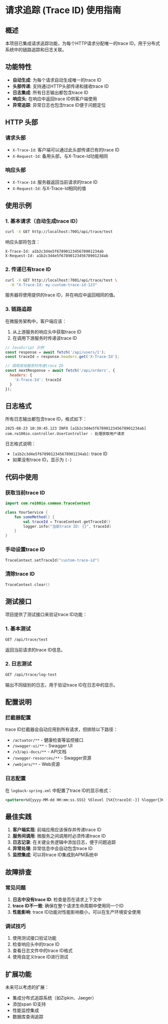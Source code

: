 # 请求追踪 (Trace ID) 使用指南

## 概述

本项目已集成请求追踪功能，为每个HTTP请求分配唯一的trace ID，用于分布式系统中的链路追踪和日志关联。

## 功能特性

- **自动生成**: 为每个请求自动生成唯一的trace ID
- **头部传递**: 支持通过HTTP头部传递和接收trace ID
- **日志集成**: 所有日志输出都包含trace ID
- **响应头**: 在响应中返回trace ID供客户端使用
- **异常追踪**: 异常日志也包含trace ID便于问题定位

## HTTP 头部

### 请求头部
- `X-Trace-Id`: 客户端可以通过此头部传递已有的trace ID
- `X-Request-Id`: 备用头部，与X-Trace-Id功能相同

### 响应头部
- `X-Trace-Id`: 服务器返回当前请求的trace ID
- `X-Request-Id`: 与X-Trace-Id相同的值

## 使用示例

### 1. 基本请求（自动生成trace ID）

```bash
curl -X GET http://localhost:7001/api/trace/test
```

响应头部将包含：
```
X-Trace-Id: a1b2c3d4e5f6789012345678901234ab
X-Request-Id: a1b2c3d4e5f6789012345678901234ab
```

### 2. 传递已有trace ID

```bash
curl -X GET http://localhost:7001/api/trace/test \
  -H "X-Trace-Id: my-custom-trace-id-123"
```

服务器将使用提供的trace ID，并在响应中返回相同的值。

### 3. 链路追踪

在微服务架构中，客户端应该：
1. 从上游服务的响应头中获取trace ID
2. 在调用下游服务时传递该trace ID

```javascript
// JavaScript 示例
const response = await fetch('/api/users/1');
const traceId = response.headers.get('X-Trace-Id');

// 调用其他服务时传递trace ID
const nextResponse = await fetch('/api/orders', {
  headers: {
    'X-Trace-Id': traceId
  }
});
```

## 日志格式

所有日志输出都包含trace ID，格式如下：

```
2025-08-23 10:30:45.123 INFO [a1b2c3d4e5f6789012345678901234ab] com.re100io.controller.UserController - 处理获取用户请求
```

日志格式说明：
- `[a1b2c3d4e5f6789012345678901234ab]`: trace ID
- 如果没有trace ID，显示为 `[-]`

## 代码中使用

### 获取当前trace ID

```kotlin
import com.re100io.common.TraceContext

class YourService {
    fun someMethod() {
        val traceId = TraceContext.getTraceId()
        logger.info("当前trace ID: {}", traceId)
    }
}
```

### 手动设置trace ID

```kotlin
TraceContext.setTraceId("custom-trace-id")
```

### 清除trace ID

```kotlin
TraceContext.clear()
```

## 测试接口

项目提供了测试接口来验证trace ID功能：

### 1. 基本测试
```bash
GET /api/trace/test
```

返回当前请求的trace ID信息。

### 2. 日志测试
```bash
GET /api/trace/log-test
```

输出不同级别的日志，用于验证trace ID在日志中的显示。

## 配置说明

### 拦截器配置

trace ID拦截器会自动应用到所有请求，但排除以下路径：
- `/actuator/**` - 健康检查等监控接口
- `/swagger-ui/**` - Swagger UI
- `/v3/api-docs/**` - API文档
- `/swagger-resources/**` - Swagger资源
- `/webjars/**` - Web资源

### 日志配置

在 `logback-spring.xml` 中配置了trace ID的显示格式：
```xml
<pattern>%d{yyyy-MM-dd HH:mm:ss.SSS} %5level [%X{traceId:-}] %logger{36} - %msg%n</pattern>
```

## 最佳实践

1. **客户端实现**: 前端应用应该保存并传递trace ID
2. **服务间调用**: 微服务之间调用时必须传递trace ID
3. **日志记录**: 在关键业务逻辑中添加日志，便于问题追踪
4. **异常处理**: 异常信息中会自动包含trace ID
5. **监控集成**: 可以将trace ID集成到APM系统中

## 故障排查

### 常见问题

1. **日志中没有trace ID**: 检查是否在请求上下文中
2. **trace ID不一致**: 确保在整个请求生命周期中使用同一个ID
3. **性能影响**: trace ID功能对性能影响极小，可以在生产环境安全使用

### 调试技巧

1. 使用测试接口验证功能
2. 检查响应头中的trace ID
3. 查看日志文件中的trace ID格式
4. 使用自定义trace ID进行测试

## 扩展功能

未来可以考虑的扩展：
- 集成分布式追踪系统（如Zipkin、Jaeger）
- 添加span ID支持
- 性能监控集成
- 数据库查询追踪
